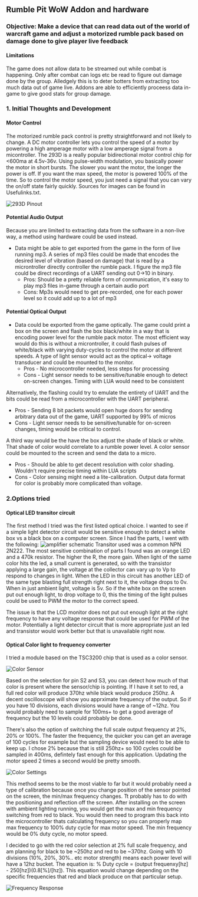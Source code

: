 ## Rumble Pit WoW Addon and hardware
### Objective: Make a device that can read data out of the world of warcraft game and adjust a motorized rumble pack based on damage done to give player live feedback 

#### Limitations
The game does not allow data to be streamed out while combat is happening.  Only after combat can logs etc be read to figure out damage done by the group.  Alledgely this is to deter botters from extracting too much data out of game live.  Addons are able to efficiently proceess data in-game to give good stats for group damage.

### 1. Initial Thoughts and Development
#### Motor Control
The motorized rumble pack control is pretty straightforward and not likely to change. A DC motor controller lets you control the speed of a motor by powering a high amperage motor with a low amperage signal from a micontroller.  The 293D is a really popular bidirectional motor control chip for <600ma at 4.5v-36v.   Using pulse-width modulation, you basically power the motor in short bursts.  The slower you want the motor, the longer the power is off.  If you want the max speed, the motor is powered 100% of the time.  So to control the motor speed, you just need a signal that you can vary the on/off state fairly quickly.  Sources for images can be found in Usefulinks.txt.

![293D Pinout](/Images/293DPinout.PNG)

####  Potential Audio Output
Because you are limited to extracting data from the software in a non-live way, a method using hardware could be used instead.
* Data might be able to get exported from the game in the form of live running mp3.  A series of mp3 files could be made that encodes the desired level of vibration (based on damage) that is read by a microntroller directly controller the rumble pack.  I figure the mp3 file could be direct recordings of a UART sending out 0->10 in binary.
  * Pros: Should be a pretty reliable form of communication, it's easy to play mp3 files in-game through a certain audio port
  * Cons: Mp3s would need to get pre-recorded, one for each power level so it could add up to a lot of mp3
#### Potential Optical Output
* Data could be exported from the game optically. The game could print a box on the screen and flash the box black/white in a way that is encoding power level for the rumble pack motor.  The most efficient way would do this is without a microntroller, it could flash pulses of white/black with varying duty-cycles to control the motor at different speeds.  A type of light sensor would act as the optical-> voltage transducer and could be mounted to the monitor.  
  * Pros - No microcontroller needed, less steps for processing
  * Cons - Light sensor needs to be sensitive/tunable enough to detect on-screen changes.  Timing with LUA would need to be consistent
  
Alternatively, the flashing could try to emulate the entirety of UART and the bits could be read from a microcontroller with the UART peripheral.  
  * Pros - Sending 8 bit packets would open huge doors for sending arbitrary data out of the game, UART supported by 99% of micros
  * Cons - Light sensor needs to be sensitive/tunable for on-screen changes, timing would be critical to control.
  
A third way would be the have the box adjust the shade of black or white.  That shade of color would correlate to a rumble power level.  A color sensor could be mounted to the screen and send the data to a micro.
  * Pros - Should be able to get decent resolution with color shading.  Wouldn't require precise timing within LUA scripts
  * Cons - Color sensing might need a lite-calibration.  Output data format for color is probably more complicated than voltage.
  
### 2.Options tried
#### Optical LED transitor circuit
The first method I tried was the first listed optical choice.  I wanted to see if a simple light detector circuit would be sensitive enough to detect a white box vs a black box on a computer screen.  Since I had the parts, I went with the following:
![amplifier schematic](/Images/PhotoDiodeSchematic.PNG)
Transitor used was a common NPN 2N222.  The most sensitive combination of parts I found was an orange LED and a 470k resistor.  The higher the R, the more gain.  When light of the same color hits the led, a small current is generated, so with the transistor applying a large gain, the voltage at the collector can vary up to Vp to respond to changes in light.  When the LED in this circuit has another LED of the same type blasting full strength right next to it, the voltage drops to 0v.  When in just ambient light, voltage is 5v.  So if the white box on the screen put out enough light, to drop voltage to 0, this the timing of the light pulses could be used to PWM the motor to the correct speed.

The issue is that the LCD monitor does not put out enough light at the right frequency to have any voltage response that could be used for PWM of the motor.  Potentially a light detector circuit that is more appropriate just an led and transistor would work better but that is unavailable right now.

#### Optical Color light to frequency converter
I tried a module based on the TSC3200 chip that is used as a color sensor.    

![Color Sensor](/Images/ColortoFreqDiagram.PNG)

Based on the selection for pin S2 and S3, you can detect how much of that color is present where the sensor/chip is pointing. If I have it set to red, a full red color will produce 370hz while black would produce 250hz.  A decent oscilloscope will show you apprximate frequency of the output.  So if you have 10 divisions, each divisions would have a range of ~12hz.  You would probably need to sample for 100ms+ to get a good average of frequency but the 10 levels could probably be done.  

There's also the option of switching the full scale output frequency at 2%, 20% or 100%.  The faster the frequency, the quicker  you can get an average of 100 cycles for example but the sampling device would need to be able to keep up.  I chose 2% because that is still 250hz+ so 100 cycles could be sampled in 400ms, defintely fast enough for this application.  Updating the motor speed 2 times a second would be pretty smooth.

![Color Settings](/Images/SettingForColorDetection.PNG)

This method seems to be the most viable to far but it would probably need a type of calibration because once you change position of the sensor pointed on the screen, the min/max frequency changes.  Tt probably has to do with the positioning and reflection off the screen.  After installing on the screen with ambient lighting running, you would get the max and min frequency switching from red to black.  You would then need to program this back into the microcontroller thats calculating frequency so you can properly map max frequency to 100% duty cycle for max motor speed.  The min frequency would be 0% duty cycle, no motor speed.

I decided to go with the red color selection at 2% full scale frequency, and am planning for black to be ~250hz and red to be ~370hz.  Going with 10 divisions (10%, 20%, 30%.. etc motor strength) means each power level will have a 12hz bucket.  The equation is: % Duty cycle = (output frequenxy[hz] - 250[hz])(0.8[%]/[hz]).  This equation would change depending on the specific frequencies that red and black produce on that particular setup.


![Frequency Response](/Images/FrequencyConversion.png)
